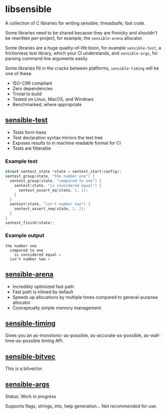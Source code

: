 <!--
SPDX-FileCopyrightText: 2023 The libsensible Authors

SPDX-License-Identifier: Unlicense
-->

# libsensible

A collection of C libraries for writing sensible, threadsafe, fast code.

Some libraries need to be shared because they are finnicky and shouldn't be
rewritten per-project, for example, the `sensible-arena` allocator.

Some libraries are a huge quality-of-life boon, for example `sensible-test`,
a frictionless test library, which your CI understands, and `sensible-args`,
for parsing command line arguments easily.

Some libraries fill in the cracks between platforms, `sensible-timing` will
be one of these.

* ISO-C99 compliant
* Zero dependencies
* Trivial to build
* Tested on Linux, MacOS, and Windows
* Benchmarked, where appropriate

## [sensible-test](./sensible-test)

* Tests form trees
* Test declaration syntax mirrors the test tree
* Exposes results to in machine readable format for CI
* Tests are filterable

### Example test

```C
struct sentest_state *state = sentest_start(config);
sentest_group(state, "the number one") {
  sentest_group(state, "compared to one") {
    sentest(state, "is considered equal") {
      sentest_assert_eq(state, 1, 1);
    }
  }
  sentest(state, "isn't number two") {
    sentest_assert_neq(state, 1, 2);
  }
}
sentest_finish(state);
```

### Example output

```
the number one
  compared to one
    is considered equal ✓
  isn't number two ✓
```

## [sensible-arena](./sensible-allocators/sensible-arena)

* Incredibly optimized fast path
* Fast path is inlined by default
* Speeds up allocations by multiple times compared to general-purpose allocator
* Conceptually simple memory management

## [sensible-timing](./sensible-timing)

Gives you an as-monotonic-as-possible, as-accurate-as-possible,
as-wall-time-as-possible timing API.

## [sensible-bitvec](./sensible-bitvec)

This is a bitvector.

## [sensible-args](./sensible-args)

Status: Work in progress

Supports flags, strings, ints, help generation...
Not recommended for use.
